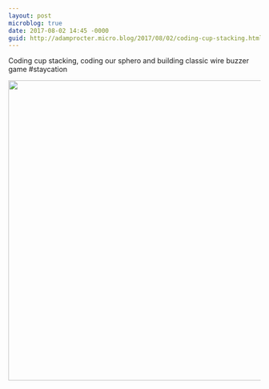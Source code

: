 ```yaml
---
layout: post
microblog: true
date: 2017-08-02 14:45 -0000
guid: http://adamprocter.micro.blog/2017/08/02/coding-cup-stacking.html
---
```

Coding cup stacking, coding our sphero and building classic wire buzzer game #staycation

<img src="http://discursive.adamprocter.co.uk/uploads/2017/62e6168215.jpg" width="600" height="600" />

